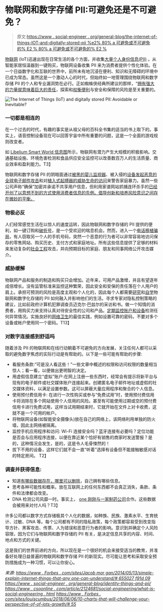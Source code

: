 # 物联网和数字存储 PII:可避免还是不可避免？

> 原文:[https://www . social-engineer . org/general-blog/the-internet-of-things-IOT-and-digitally-stored-pii %e2% 80% a 可避免或不可避免的% E2 % 80% a 可避免或不可避免的% E2 %](https://www.social-engineer.org/general-blog/the-internet-of-things-iot-and-digitally-stored-pii%e2%80%afavoidable-or-inevitable%e2%80%afthe-internet-of-things-iot-and-digitally-stored-pii%e2%80%afavoidable-or-inevitable%e2%80%af/)

[物联网](https://www.forbes.com/sites/jacobmorgan/2014/05/13/simple-explanation-internet-things-that-anyone-can-understand/) (IoT)迅速出现在日常生活的各个方面，并收集[大量个人身份信息(PII)](https://www.social-engineer.org/general-blog/identity-thieves-phishing-and-pilfering-your-pii/) 。从智能家居恒温器到一键购买，物联网设备收集 PII 来为消费者提供个性化体验。在一个日益数字化和互联的世界中，前所未有地沉浸在便利、知识和无障碍的环境中已成为常态。虽然这是一个激动人心的时代，但始终如一地管理围绕物联网和数字存储 PII 的个人和专业漏洞势在必行。正如蜘蛛侠经典所建议的那样，“[拥有强大的力量就意味着巨大的责任](https://quoteinvestigator.com/2015/07/23/great-power/)，探索和[权衡便利](https://arstechnica.com/information-technology/2017/11/rethinking-our-approach-toward-personal-threat-models-in-an-iot-world/)与安全和保障的风险是至关重要的。

![The Internet of Things (IoT) and digitally stored PII: Avoidable or Inevitable?  ](../Images/2b983712b117fd740e19c386777ed8e6.png)

### 一切都是相连的

在一个过去的时代，有趣的事实是从祖父母的百科全书集的适当的书上取下的。事实上，语音控制设备现在可以回答宇宙中所有重要的问题，这是一个全面的游戏规则改变者。

如 [Libelium Smart World 信息图](http://www.libelium.com/libelium-smart-world-infographic-smart-cities-internet-of-things/)所示，物联网有潜力产生大规模的积极影响。交通基础设施、环境危害检测和食品供应安全监控可以改善数百万人的生活质量、商业效率和盈利能力。T3】

物联网和数字存储 PII 的阴暗面通过[被黑的婴儿监视器](https://www.npr.org/sections/thetwo-way/2018/06/05/617196788/s-c-mom-says-baby-monitor-was-hacked-experts-say-many-devices-are-vulnerable)、被入侵的[设备发起恶意的全球电子邮件攻击](https://www.infoworld.com/article/2930366/internet-of-things/welcome-to-the-smart-home-of-horror.html)和对[植入式起搏器的威胁生命的访问](https://thehackernews.com/2017/08/pacemakers-hacking.html)来警告家庭暴力。虽然一些公司声称“确保”加密并承诺不共享用户信息，但利用家谱网站抓捕连环杀手的[已经开创了以意想不到的方式使用消费者信息的先例。倡导创新和培养风险意识之间存在微妙的平衡。](https://time.com/5256835/how-did-golden-state-killer-genealogy-websites-online-dna-police/)

### 物极必反

人们经常感觉生活在以惊人的速度运转，因此物联网和数字存储的 PII 提供的便利，如一键订购和[破折号](https://www.digitaltrends.com/home/what-is-an-amazon-dash-button/)，是一个受欢迎的喘息机会。然而，进入一个[电话移植骗局](https://www.social-engineer.com/your-phones-betrayal/)，有人窃取另一个人的手机号码，突然一个恶意的行为者可以非常容易地访问保存的零售网站、购买历史、支付方式和家庭地址。所有这些信息提供了足够的材料来发动复杂的[社会工程](https://www.csoonline.com/article/2124681/social-engineering/what-is-social-engineering.html)攻击，并向预期目标的家庭、朋友和同事网络公开攻击媒介。

### 威胁缓解

物联网产品和服务的制造和购买只会增加。近年来，可用产品激增，并且有望逐年成倍增长。没有监管标准来监控这种繁荣，因此安全和安保的责任落在个人用户的肩上。承担可预测的风险是高度主观和个人化的，因此每个人都需要[研究](https://www.intel.com/content/www/us/en/internet-of-things/infographics/guide-to-iot.html)和[自学](https://www.forbes.com/sites/bernardmarr/2015/10/27/17-mind-blowing-internet-of-things-facts-everyone-should-read/)物联网和数字化存储的 PII 如何融入并影响他们的生活。寻求专家对隐私控制策略的建议，比如前政府计算机犯罪调查员迈克尔·巴兹尔的采访和书。做一个知情的消费者，用购买力来支持认真对待安全性的公司和产品。[定期监控账户和设备](https://security.berkeley.edu/resources/best-practices-how-to-articles/top-10-secure-computing-tips)检测任何异常情况。实施良好的[网络卫生](https://digitalguardian.com/blog/what-cyber-hygiene-definition-cyber-hygiene-benefits-best-practices-and-more)的最佳实践，例如设置可靠的密码，不要对多个设备或帐户使用同一个密码。T13】

### 对数字连接感到舒适吗

随着涉及 PII 的物联网和在线行动朝着不可避免的方向发展，关注任何人都可以采取的避免数字焦虑的实际行动是有帮助的。以下是一些可能有帮助的步骤:

*   看服务条款:“可是没人看这些！”一些文章中概述的权限和访问权限的数量相当惊人；看一看，以便做出更明智的决定。
*   用虚假信息建立“虚拟”账户:在网上注册一些东西时，经常会有提示将新平台与现有的电子邮件或社交媒体账户连接起来。创建匿名电子邮件地址或虚假的社交媒体资料，以满足设置参数。这可以屏蔽大量应用程序和聚合的个人信息。
*   使用预付费信用卡: 在进行一次性购买或参与“免费试用”时，使用预付费信用卡将消除在多个网站使用个人信用的风险。甚至有可能使用过期或空的预付费信用卡进行免费试用，这样当试用期结束时，它就开始在文件上对卡收费，这就不是一个可用的帐户。
*   将物联网设备(如智能安全摄像头)放在自己的网络上，该网络利用单独的防火墙，因此主网络被隔离。
*   监控手机应用程序和访问:
    Wi-Fi 连接安全吗？蓝牙连接有必要吗？定位功能是否会与应用程序连接，以便在靠近某个恰好有销售的商家时发送警报？是的，这种情况会发生，是的，这是令人毛骨悚然的！  
*   拔下不用的设备，这样它们就不会一直“听着”选择有设备但不能接触敏感对话的特定房间。 T2】

### 调查并获得信息:

*   知道[有哪些数据存在，哪里可以删除](https://www.tomsguide.com/us/how-to-secure-alexa,news-26881.html)，自己拥有哪些信息。
*   思考各种可能性和概率。放在互联网上的任何东西都不会真正消失，条款、条件和法律都会改变。
*   DNA 检测公司风靡一时。事实上， [one 刚刚与一家制药公司](http://www.pharmtech.com/gsk-23andme-partner-genetic-drug-development)合作。这些数据会被用来对付人吗？T3】

  许多公司都以数字方式存储极其个人化的数据，如种族、民族、激素水平、生育统计、过敏、DNA 等。每个公司都有不同的隐私政策，每个政策都容易受到改变指导方针、黑客攻击、传票、人为错误和恶意行为者的影响。意识到并确定个人风险容限，因为它们与物联网和数字存储的 PII 有关，是决定信息共享的内容、时间、地点和方式的关键。

这是我们的世界前进的方向，所以现在是一个很好的机会来接受适当的教育，并准备好处理日益普遍的物联网和数字存储 PII 的新现实。尽可能让思考和采取安全预防措施成为一种习惯，可以让你安心。

*来源:*
*[https://www . Forbes . com/sites/Jacob mor gan/2014/05/13/simple-explain-internet-things-that-any one-can-understand/# 655027 f91d 09](https://www.forbes.com/sites/jacobmorgan/2014/05/13/simple-explanation-internet-things-that-anyone-can-understand/)* *[https://www . social-engineer . org/general-blog/identity-things-and-pii/](https://www.social-engineer.org/general-blog/identity-thieves-phishing-and-pilfering-your-pii/)* 
*[https://www . csoonline . com/article/2124681/social-engineering/what-is-social-engineering . html](https://www.csoonline.com/article/2124681/social-engineering/what-is-social-engineering.html)* *[https://www . Forbes . com/sites/louiscumbus/2018/06/06/10-charts-that-will-challenge-your-perspective-of-of-iots-growth/# 55](https://www.forbes.com/sites/louiscolumbus/2018/06/06/10-charts-that-will-challenge-your-perspective-of-iots-growth/)*